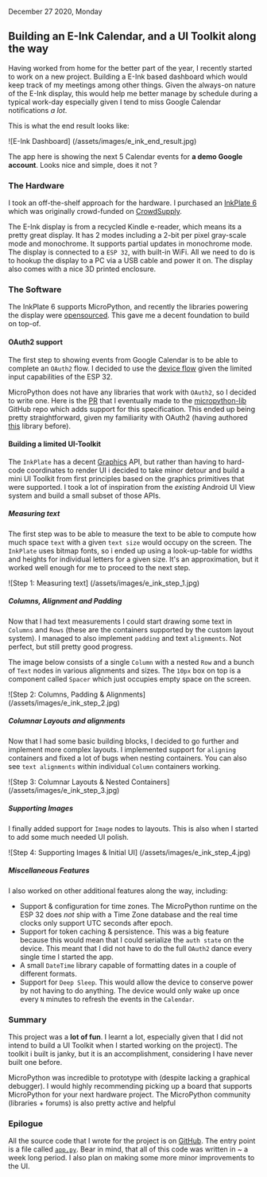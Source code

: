 December 27 2020, Monday

## Building an E-Ink Calendar, and a UI Toolkit along the way

Having worked from home for the better part of the year, I recently started to work on a new project. Building a E-Ink based dashboard which would keep track of my meetings among other things. Given the always-on nature of the E-Ink display, this would help me better manage by schedule during a typical work-day especially given I tend to miss Google Calendar notifications _a lot_. 

This is what the end result looks like:

![E-Ink Dashboard] (/assets/images/e_ink_end_result.jpg)

The app here is showing the next 5 Calendar events for __a demo Google account__.
Looks nice and simple, does it not ?

### The Hardware

I took an off-the-shelf approach for the hardware. I purchased an [InkPlate 6](https://inkplate.io/) which was originally crowd-funded on [CrowdSupply](https://www.crowdsupply.com/e-radionica/inkplate-6).

The E-Ink display is from a recycled Kindle e-reader, which means its a pretty great display. It has 2 modes including a 2-bit per pixel gray-scale mode and monochrome. It supports partial updates in monochrome mode. The display is connected to a `ESP 32`, with built-in WiFi. All we need to do is to hookup the display to a PC via a USB cable and power it on. The display also comes with a nice 3D printed enclosure. 

### The Software

The InkPlate 6 supports MicroPython, and recently the libraries powering the display were [opensourced](https://github.com/e-radionicacom/Inkplate-6-micropython). This gave me a decent foundation to build on top-of.

#### OAuth2 support

The first step to showing events from Google Calendar is to be able to complete an `OAuth2` flow. I decided to use the [device flow](https://developers.google.com/identity/protocols/oauth2/limited-input-device) given the limited input capabilities of the ESP 32. 


MicroPython does not have any libraries that work with `OAuth2`, so I decided to write one. Here is the [PR](https://github.com/micropython/micropython-lib/pull/407) that I eventually made to the [micropython-lib](https://github.com/micropython/micropython-lib) GitHub repo which adds support for this specification. This ended up being pretty straightforward, given my familiarity with OAuth2 (having authored [this](https://github.com/openid/AppAuth-JS) library before).

#### Building a limited UI-Toolkit

The `InkPlate` has a decent [Graphics](https://github.com/e-radionicacom/Inkplate-6-micropython/blob/master/gfx.py) API, but rather than having to hard-code coordinates to render UI i decided to take minor detour and build a mini UI Toolkit from first principles based on the graphics primitives that were supported. I took a lot of inspiration from the _existing_ Android UI View system and build a small subset of those APIs.

##### Measuring text

The first step was to be able to measure the text to be able to compute how much space `text` with a given `text size` would occupy on the screen. The `InkPlate` uses bitmap fonts, so i ended up using a look-up-table for widths and heights for individual letters for a given size. It's an approximation, but it worked well enough for me to proceed to the next step.

![Step 1: Measuring text] (/assets/images/e_ink_step_1.jpg)

##### Columns, Alignment and Padding

Now that I had text measurements I could start drawing some text in `Columns` and `Rows` (these are the containers supported by the  custom layout system). I managed to also implement `padding` and text `alignments`. Not perfect, but still pretty good progress. 

The image below consists of a single `Column` with a nested `Row` and a bunch of `Text` nodes in various alignments and sizes. The `10px` box on top is a component called `Spacer` which just occupies empty space on the screen.

![Step 2: Columns, Padding & Alignments] (/assets/images/e_ink_step_2.jpg)

##### Columnar Layouts and alignments

Now that I had some basic building blocks, I decided to go further and implement more complex layouts. I implemented support for `aligning` containers and fixed a lot of bugs when nesting containers. You can also see `text alignments` within individual `Column` containers working.

![Step 3: Columnar Layouts & Nested Containers] (/assets/images/e_ink_step_3.jpg)

##### Supporting Images

I finally added support for `Image` nodes to layouts. This is also when I started to add some much needed UI polish. 

![Step 4: Supporting Images & Initial UI] (/assets/images/e_ink_step_4.jpg)

##### Miscellaneous Features 

I also worked on other additional features along the way, including:

* Support & configuration for time zones. The MicroPython runtime on the ESP 32 does _not_ ship with a Time Zone database and the real time clocks only support UTC seconds after epoch. 
* Support for token caching & persistence. This was a big feature because this would mean that I could serialize the `auth state` on the device. This meant that I did not have to do the full `OAuth2` dance every single time I started the app.
* A small `DateTime` library capable of formatting dates in a couple of different formats. 
* Support for `Deep Sleep`. This would allow the device to conserve power by not having to do anything. The device would only wake up once every `N` minutes to refresh the events in the `Calendar`. 

### Summary

This project was a __lot of fun__. I learnt a lot, especially given that I did not intend to build a UI Toolkit when I started working on the project). The toolkit i built is janky, but it is an accomplishment, considering I have never built one before. 

MicroPython was incredible to prototype with (despite lacking a graphical debugger). I would highly recommending picking up a board that supports MicroPython for your next hardware project. The MicroPython community (libraries + forums) is also pretty active and helpful

### Epilogue

All the source code that I wrote for the project is on [GitHub](https://github.com/tikurahul/Inkplate-6-micropython). The entry point is a file called [`app.py`](https://github.com/tikurahul/Inkplate-6-micropython/blob/master/app.py). Bear in mind, that all of this code was written in ~ a week long period. I also plan on making some more minor improvements to the UI. 